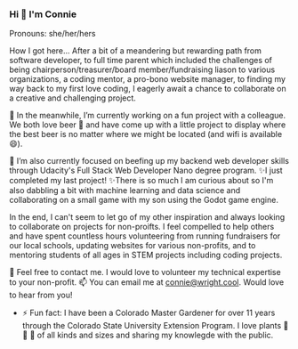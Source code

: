 ### Hi 👋  I'm Connie
Pronouns: she/her/hers

How I got here...
After a bit of a meandering but rewarding path from software developer, to full time parent which included the challenges of being chairperson/treasurer/board member/fundraising liason to various organizations, a coding mentor, a pro-bono website manager, to finding my way back to my first love coding,  I eagerly await a chance to collaborate on a creative and challenging project.  


🔭 In the meanwhile, I’m currently working on a fun project with a colleague.  We both love beer 🍺 and have come up with a little project to display where the best beer is no matter where we might be located (and wifi is available 😄).  

🌱 I’m also currently focused on beefing up my backend web developer skills through Udacity's Full Stack Web Developer Nano degree program. ✨I just completed my last project! ✨There is so much I am curious about so I'm also dabbling a bit with machine learning and data science and collaborating on a small game with my son using the Godot game engine.  

In the end, I can't seem to let go of my other inspiration and always looking to collaborate on projects for non-proifts.  I feel compelled to help others and have spent countless hours volunteering from running fundraisers for our local schools, updating websites for various non-profits, and to mentoring students of all ages in STEM projects including coding projects.  

💬 Feel free to contact me.  I would love to volunteer my technical expertise to your non-profit. 📫 You can email me at connie@wright.cool.  Would love to hear from you!  


- ⚡ Fun fact: I have been a Colorado Master Gardener for over 11 years through the Colorado State University Extension Program. I love plants 🌿 🌳 🌸 of all kinds and sizes and sharing my knowlegde with the public.

